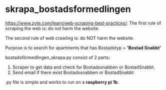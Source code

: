 # skrapa_bostadsformedlingen

https://www.zyte.com/learn/web-scraping-best-practices/: 
The first rule of scraping the web is: do not harm the website.

The second rule of web crawling is: do NOT harm the website.


Purpose is to search for apartments that has Bostadstyp = **'Bostad Snabbt'**

bostadsförmedlingen_skrapa.py consist of 2 parts:
1. Scraper to get data and check for Bostadssnabben or BostadSnabbt.
2. Send email if there exist Bostadssnabben or BostadSnabbt

.py file is simple and works to run on a **raspberry pi 1b**.


